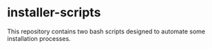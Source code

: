 # installer-scripts
This repository contains two bash scripts designed to automate some installation processes.
